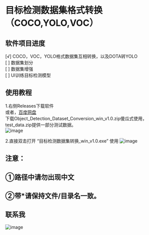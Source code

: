 # 目标检测数据集格式转换（COCO,YOLO,VOC）


## 软件项目进度
[√] COCO，VOC，YOLO格式数据集互相转换，以及DOTA转YOLO<br>
[ ] 数据集划分<br>
[ ] 数据集增强<br>
[ ] UI训练目标检测模型<br>


## 使用教程
1.右侧Releases下载软件<br>
或者，[百度网盘](https://pan.baidu.com/s/1991yaLYmboi-jhDIIQVvuw?pwd=bxuy)<br>
下载Object_Detection_Dataset_Conversion_win_v1.0.zip傻瓜式使用，test_data.zip提供一部分测试数据。<br>
![image](https://github.com/user-attachments/assets/4d838a47-d02f-4be8-9c8e-b0726a9cec35)

2.直接双击打开 “目标检测数据集转换_win_v1.0.exe” 使用
![image](https://github.com/user-attachments/assets/69219aaf-88c3-4c28-aeb1-958e0c828f20)

## 注意：
## ①路径中请勿出现中文
## ②带*请保持文件/目录名一致。




## 联系我
![image](https://github.com/user-attachments/assets/d2457441-2221-4bc4-bcfb-66cdc01c3b98)
